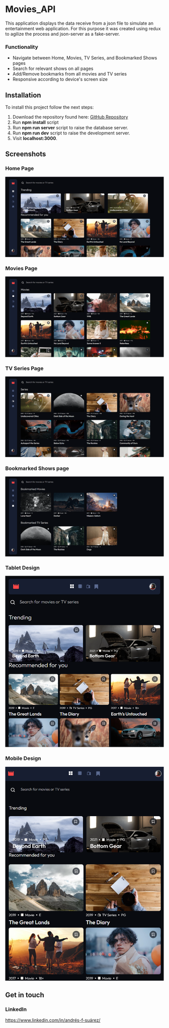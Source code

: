 # Movies_API
This application displays the data receive from a json file to simulate an entertainment web application. For this purpose it was created using redux to agilize the process and json-server as a fake-server.
### Functionality
- Navigate between Home, Movies, TV Series, and Bookmarked Shows pages
- Search for relevant shows on all pages
- Add/Remove bookmarks from all movies and TV series
- Responsive according to device's screen size

## Installation
To install this project follow the next steps:
1.  Download the repository found here: [GitHub Repository](https://github.com/SuaferoanTJK/Movies_API)
2.  Run **npm install** script
3.  Run **npm run server** script to raise the database server.
4.  Run **npm run dev** script to raise the development server.
5.  Visit **localhost:3000**.

## Screenshots
### Home Page
![](./screenshots/Movies_API-1.png)
### Movies Page
![](./screenshots/Movies_API-3.png)
### TV Series Page
![](./screenshots/Movies_API-4.png)
### Bookmarked Shows page
![](./screenshots/Movies_API-6.png)
### Tablet Design
![](./screenshots/Movies_API-7.png)
### Mobile Design
![](./screenshots/Movies_API-8.png)

## Get in touch
### LinkedIn
https://www.linkedin.com/in/andrés-f-suárez/
